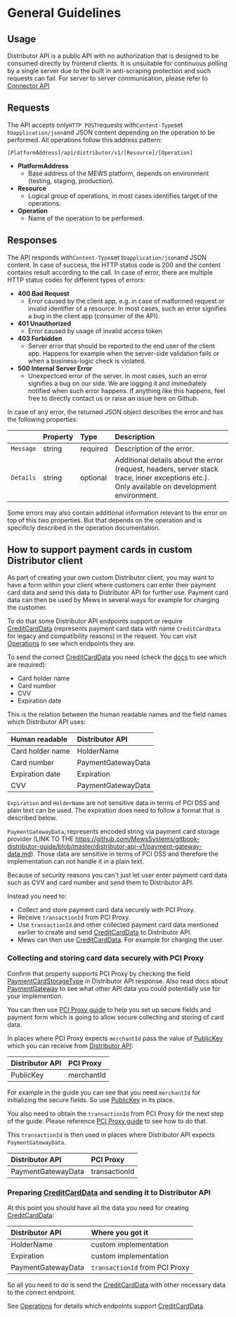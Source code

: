 # General Guidelines

## Usage  <a id="Usage"></a>

Distributor API is a public API with no authorization that is designed to be consumed directly by frontend clients. It is unsuitable for continuous polling by a single server due to the built in anti-scraping protection and such requests can fail. For server to server communication, please refer to [Connector API](https://mews-systems.gitbook.io/connector-api/)

## Requests  <a id="requests"></a>

The API accepts only`HTTP POST`requests with`Content-Type`set to`application/json`and JSON content depending on the operation to be performed. All operations follow this address pattern:

```text
[PlatformAddress]/api/distributor/v1/[Resource]/[Operation]
```

* **PlatformAddress**
  * Base address of the MEWS platform, depends on environment \(testing, staging, production\).
* **Resource**
  * Logical group of operations, in most cases identifies target of the operations.
* **Operation**
  * Name of the operation to be performed.

## Responses  <a id="responses"></a>

The API responds with`Content-Type`set to`application/json`and JSON content. In case of success, the HTTP status code is 200 and the content contains result according to the call. In case of error, there are multiple HTTP status codes for different types of errors:

* **400 Bad Request**
  * Error caused by the client app, e.g. in case of malformed request or invalid identifier of a resource. In most cases, such an error signifies a bug in the client app \(consumer of the API\).
* **401 Unauthorized**
  * Error caused by usage of invalid access token.
* **403 Forbidden**
  * Server error that should be reported to the end user of the client app. Happens for example when the server-side validation fails or when a business-logic check is violated.
* **500 Internal Server Error**
  * Unexpectced error of the server. In most cases, such an error signifies a bug on our side. We are logging it and immediately notified when such error happens. If anything like this happens, feel free to directly contact us or raise an issue here on Github.

In case of any error, the returned JSON object describes the error and has the following properties:

|  | Property | Type | Description |
| :--- | :--- | :--- | :--- |
| `Message` | string | required | Description of the error. |
| `Details` | string | optional | Additional details about the error \(request, headers, server stack trace, inner exceptions etc.\). Only available on development environment. |

Some errors may also contain additional information relevant to the error on top of this two properties. But that depends on the operation and is specificly described in the operation documentation.

## How to support payment cards in custom Distributor client

As part of creating your own custom Distributor client, you may want to have a form within your client where customers can enter their payment card data and send this data to Distributor API for further use. Payment card data can then be used by Mews in several ways for example for charging the customer.

To do that some Distributor API endpoints support or require [CreditCardData](operations.md#creditcarddata) (represents payment card data with name `CreditCardData` for legacy and compatibility reasons) in the request. You can visit [Operations](operations.md) to see which endpoints they are.

To send the correct [CreditCardData](operations.md#creditcarddata) you need (check the [docs](operations.md#creditcarddata) to see which are required):
* Card holder name
* Card number
* CVV
* Expiration date

This is the relation between the human readable names and the field names which Distributor API uses:

| Human readable      | Distributor API       |
| :------------------ | :-------------------- |
| Card holder name    | HolderName            |
| Card number         | PaymentGatewayData    |
| Expiration date     | Expiration            |
| CVV                 | PaymentGatewayData    |

`Expiration` and `HolderName` are not sensitive data in terms of PCI DSS and plain text can be used. The expiration does need to follow a format that is described below.

`PaymentGatewayData`, represents encoded string via payment card storage provider (LINK TO THE https://github.com/MewsSystems/gitbook-distributor-guide/blob/master/distributor-api-v1/payment-gateway-data.md). Those data are sensitive in terms of PCI DSS and therefore the implementation can not handle it in a plain text. 

Because of security reasons you can't just let user enter payment card data such as CVV and card number and send them to Distributor API.

Instead you need to:
* Collect and store payment card data securely with PCI Proxy.
* Receive `transactionId` from PCI Proxy.
* Use `transactionId` and other collected payment card data mentioned earlier to create and send [CreditCardData](operations.md#creditcarddata) to Distributor API.
* Mews can then use [CreditCardData](operations.md#creditcarddata). For example for charging the user.

### Collecting and storing card data securely with PCI Proxy

Confirm that property supports PCI Proxy by checking the field [PaymentCardStorageType](operations.md#payment-gateway) in Distributor API response. Also read docs about [PaymentGateway](operations.md#payment-gateway) to see what other API data you could potentially use for your implemention.

You can then use [PCI Proxy guide](https://docs.pci-proxy.com/collect-and-store-cards/capture-iframes) to help you set up secure fields and payment form which is going to allow secure collecting and storing of card data.

In places where PCI Proxy expects `merchantId` pass the value of [PublicKey](operations.md#payment-gateway) which you can receive from [Distributor API](operations.md):

| Distributor API    | PCI Proxy     |
| :----------------- | :------------ |
| PublicKey          | merchantId    |

For example in the guide you can see that you need `merchantId` for initializing the secure fields. So use [PublicKey](operations.md#payment-gateway) in its place.

You also need to obtain the `transactionId` from PCI Proxy for the next step of the guide. Please reference [PCI Proxy guide](https://docs.pci-proxy.com/collect-and-store-cards/capture-iframes#3-retrieve-a-transaction-id) to see how to do that.

This `transactionId` is then used in places where Distributor API expects `PaymentGatewayData`.

| Distributor API       | PCI Proxy        |
| :-------------------- | :--------------- |
| PaymentGatewayData    | transactionId    |

### Preparing [CreditCardData](operations.md#creditcarddata) and sending it to Distributor API

At this point you should have all the data you need for creating [CreditCardData](operations.md#creditcarddata):

| Distributor API       | Where you got it                |
| :-------------------- | :------------------------------ |
| HolderName            | custom implementation           |
| Expiration            | custom implementation           |
| PaymentGatewayData    | `transactionId` from PCI Proxy  |

So all you need to do is send the [CreditCardData](operations.md#creditcarddata) with other necessary data to the correct endpoint. 

See [Operations](operations.md) for details which endpoints support [CreditCardData](operations.md#creditcarddata). 
